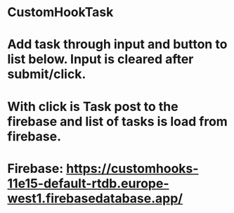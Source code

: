 # CustomHookTask
# Add task through input and button to list below. Input is cleared after submit/click.
# With click is Task post to the firebase and list of tasks is load from firebase.
# Firebase: https://customhooks-11e15-default-rtdb.europe-west1.firebasedatabase.app/
